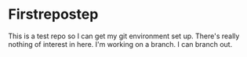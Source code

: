 # Firstrepostep
This is a test repo so I can get my git environment set up. There's really nothing of interest in here.
I'm working on a branch.  I can branch out.
